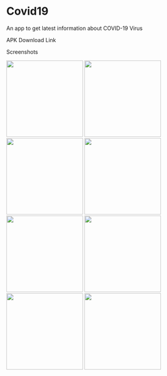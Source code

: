 # Covid19

An app to get latest information about COVID-19 Virus

APK Download Link

Screenshots
<div>
<img src="https://user-images.githubusercontent.com/39179965/79422773-15e33a80-7fdb-11ea-8907-d231645bcbe7.png" width="200"/>
<img src="https://user-images.githubusercontent.com/39179965/79423111-a6217f80-7fdb-11ea-831f-fd7471851e8c.png" width="200"/>
<img src="https://user-images.githubusercontent.com/39179965/79423221-dbc66880-7fdb-11ea-8b68-3adc18199926.png" width="200"/>
<img src="https://user-images.githubusercontent.com/39179965/79426147-5abda000-7fe0-11ea-99f0-9283b8a551ff.png" width="200"/>
<img src="https://user-images.githubusercontent.com/39179965/79425592-8ab87380-7fdf-11ea-8181-e74dce6f3951.png" width="200"/>
<img src="https://user-images.githubusercontent.com/39179965/79425656-a3c12480-7fdf-11ea-9f12-0a5be6fff106.jpg" width="200"/>
<img src="https://user-images.githubusercontent.com/39179965/79425645-9f950700-7fdf-11ea-8ce1-fdc2cc2c9592.jpg" width="200"/>
<img src="https://user-images.githubusercontent.com/39179965/79425651-a1f76100-7fdf-11ea-9e26-19ee25a99138.jpg" width="200"/>
</div>
